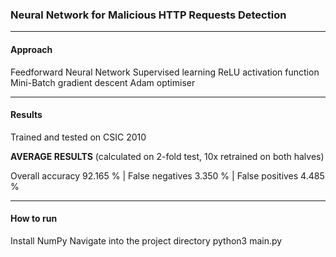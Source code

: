 <h3>Neural Network for Malicious HTTP Requests Detection</h3>

<hr>

<h4>Approach</h4>
Feedforward Neural Network
Supervised learning
ReLU activation function
Mini-Batch gradient descent
Adam optimiser

<hr>

<h4>Results</h4>
Trained and tested on CSIC 2010

<b>AVERAGE RESULTS</b> 
(calculated on 2-fold test, 10x retrained on both halves)

Overall accuracy	92.165 % |
False negatives	3.350 % |
False positives	4.485 %

<hr>

<h4>How to run</h4>
Install NumPy
Navigate into the project directory
python3 main.py
